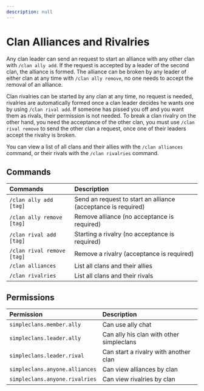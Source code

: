 ```yaml
---
description: null
---
```


# Clan Alliances and Rivalries

Any clan leader can send an request to start an alliance with any other clan with `/clan ally add`. If the request is accepted by a leader of the second clan, the alliance is formed. The alliance can be broken by any leader of either clan at any time with `/clan ally remove`, no one needs to accept the removal of an alliance.

Clan rivalries can be started by any clan at any time, no request is needed, rivalries are automatically formed once a clan leader decides he wants one by using `/clan rival add`. If someone has pissed you off and you want them as rivals, their permission is not needed. To break a clan rivalry on the other hand, you need the acceptance of the other clan, you must use `/clan rival remove` to send the other clan a request, once one of their leaders accept the rivalry is broken.

You can view a list of all clans and their allies with the `/clan alliances` command, or their rivals with the `/clan rivalries` command.

## Commands

| Commands | Description |
| :--- | :--- |
| `/clan ally add [tag]` | Send an request to start an alliance \(acceptance is required\) |
| `/clan ally remove [tag]` | Remove alliance \(no acceptance is required\) |
| `/clan rival add [tag]` | Starting a rivalry \(no acceptance is required\) |
| `/clan rival remove [tag]` | Remove a rivalry \(acceptance is required\) |
| `/clan alliances` | List all clans and their allies |
| `/clan rivalries` | List all clans and their rivals |

## Permissions

| Permission | Description |
| :--- | :--- |
| `simpleclans.member.ally` | Can use ally chat |
| `simpleclans.leader.ally` | Can ally his clan with other simpleclans |
| `simpleclans.leader.rival` | Can start a rivalry with another clan |
| `simpleclans.anyone.alliances` | Can view alliances by clan |
| `simpleclans.anyone.rivalries` | Can view rivalries by clan |

